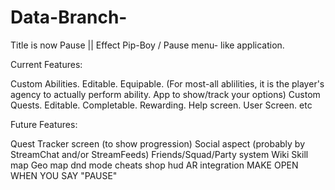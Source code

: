 # Data-Branch-
Title is now 
Pause || Effect
Pip-Boy / Pause menu- like application.

Current Features:

Custom Abilities. Editable. Equipable. (For most-all ablilities, it is the player's agency to actually perform ability. App to show/track your options)
Custom Quests. Editable. Completable. Rewarding. 
Help screen. 
User Screen. etc


Future Features:

Quest Tracker screen (to show progression)
Social aspect (probably by StreamChat and/or StreamFeeds)
Friends/Squad/Party system
Wiki
Skill map
Geo map
dnd mode
cheats 
shop
hud
AR integration
MAKE OPEN WHEN YOU SAY "PAUSE"

